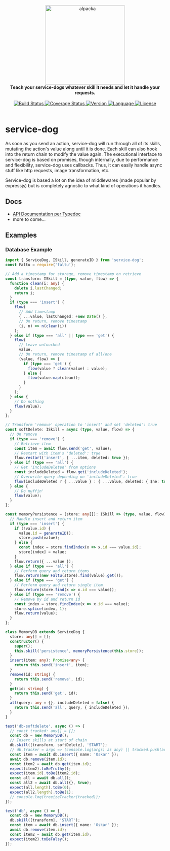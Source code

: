 <div align="center">
  <a href="https://github.com/bkniffler/service-dog">
    <img alt="alpacka" src="https://raw.githubusercontent.com/bkniffler/service-dog/master/assets/logo.png" height="250px" />
  </a>
</div>
<div align="center">
  <strong>Teach your service-dogs whatever skill it needs and let it handle your requests.</strong>
  <br />
  <br />
  <a href="https://travis-ci.org/bkniffler/service-dog">
    <img src="https://img.shields.io/travis/bkniffler/service-dog.svg?style=flat-square" alt="Build Status">
  </a>
  <a href="https://codecov.io/github/bkniffler/service-dog">
    <img src="https://img.shields.io/codecov/c/github/bkniffler/service-dog.svg?style=flat-square" alt="Coverage Status">
  </a>
  <a href="https://github.com/bkniffler/service-dog">
    <img src="http://img.shields.io/npm/v/service-dog.svg?style=flat-square" alt="Version">
  </a>
  <a href="https://github.com/bkniffler/service-dog">
    <img src="https://img.shields.io/badge/language-typescript-blue.svg?style=flat-square" alt="Language">
  </a>
  <a href="https://github.com/bkniffler/service-dog/master/LICENSE">
    <img src="https://img.shields.io/github/license/bkniffler/service-dog.svg?style=flat-square" alt="License">
  </a>
  <br />
  <br />
</div>

# service-dog
As soon as you send an action, service-dog will run through all of its skills, mutating the action's value along until it is done. Each skill can also hook into the return chain to modify the value again. The executional interface to service-dog is based on promises, though internally, due to performance and flexibility, service-dog uses callbacks. Thus, it can easily handle async stuff like http requests, image transformation, etc.

Service-dog is based a lot on the idea of middlewares (made popular by expressjs) but is completely agnostic to what kind of operations it handles.

## Docs
- [API Documentation per Typedoc](https://bkniffler.github.io/service-dog/)
- more to come...

## Examples

### Database Example

```ts
import { ServiceDog, ISkill, generateID } from 'service-dog';
const Faltu = require('faltu');

// Add a timestamp for storage, remove timestamp on retrieve
const transform: ISkill = (type, value, flow) => {
  function clean(i: any) {
    delete i.lastChanged;
    return i;
  }
  if (type === 'insert') {
    flow(
      // Add timestamp
      { ...value, lastChanged: +new Date() },
      // On return, remove timestamp
      (i, n) => n(clean(i))
    );
  } else if (type === 'all' || type === 'get') {
    flow(
      // Leave untouched
      value,
      // On return, remove timestamp of all/one
      (value, flow) => {
        if (type === 'get') {
          flow(value ? clean(value) : value);
        } else {
          flow(value.map(clean));
        }
      }
    );
  } else {
    // Do nothing
    flow(value);
  }
};

// Transform 'remove' operation to 'insert' and set 'deleted': true
const softDelete: ISkill = async (type, value, flow) => {
  // On remove
  if (type === 'remove') {
    // Retrieve item
    const item = await flow.send('get', value);
    // Restart with item's 'deleted': true
    flow.restart('insert', { ...item, deleted: true });
  } else if (type === 'all') {
    // Get 'includeDeleted' from options
    const includeDeleted = flow.get('includeDeleted');
    // Overwrite query depending on 'includeDeleted': true
    flow(includeDeleted ? { ...value } : { ...value, deleted: { $ne: true } });
  } else {
    // Do nuffin'
    flow(value);
  }
};

const memoryPersistence = (store: any[]): ISkill => (type, value, flow) => {
  // Handle insert and return item
  if (type === 'insert') {
    if (!value.id) {
      value.id = generateID();
      store.push(value);
    } else {
      const index = store.findIndex(x => x.id === value.id);
      store[index] = value;
    }
    flow.return({ ...value });
  } else if (type === 'all') {
    // Perform query and return items
    flow.return(new Faltu(store).find(value).get());
  } else if (type === 'get') {
    // Perform query and return single item
    flow.return(store.find(x => x.id === value));
  } else if (type === 'remove') {
    // Remove by id and return id
    const index = store.findIndex(x => x.id === value);
    store.splice(index, 1);
    flow.return(value);
  }
};

class MemoryDB extends ServiceDog {
  store: any[] = [];
  constructor() {
    super();
    this.skill('persistence', memoryPersistence(this.store));
  }
  insert(item: any): Promise<any> {
    return this.send('insert', item);
  }
  remove(id: string) {
    return this.send('remove', id);
  }
  get(id: string) {
    return this.send('get', id);
  }
  all(query: any = {}, includeDeleted = false) {
    return this.send('all', query, { includeDeleted });
  }
}

test('db-softdelete', async () => {
  // const tracked: any[] = [];
  const db = new MemoryDB();
  // Insert skills at start of chain
  db.skill([transform, softDelete], 'START');
  // db.tracker = args => (console.log(args) as any) || tracked.push(args);
  const item = await db.insert({ name: 'Oskar' });
  await db.remove(item.id);
  const item2 = await db.get(item.id);
  expect(item2).toBeTruthy();
  expect(item.id).toBe(item2.id);
  const all = await db.all();
  const all2 = await db.all({}, true);
  expect(all.length).toBe(0);
  expect(all2.length).toBe(1);
  // console.log(treeizeTracker(tracked));
});

test('db', async () => {
  const db = new MemoryDB();
  db.skill([transform], 'START');
  const item = await db.insert({ name: 'Oskar' });
  await db.remove(item.id);
  const item2 = await db.get(item.id);
  expect(item2).toBeFalsy();
});

```

